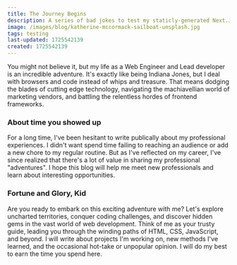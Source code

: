 ```yaml
---
title: The Journey Begins
description: A series of bad jokes to test my staticly-generated Next.JS blog application
image: /images/blog/katherine-mccormack-sailboat-unsplash.jpg
tags: testing
last-updated: 1725542139
created: 1725542139
---
```


You might not believe it, but my life as a Web Engineer and Lead developer is an incredible adventure. It's exactly like being Indiana Jones, but I deal with browsers and code instead of whips and treasure. That means dodging the blades of cutting edge technology, navigating the machiavellian world of marketing vendors, and battling the relentless hordes of frontend frameworks.  

### About time you showed up

For a long time, I've been hesitant to write publically about my professional experiences. I didn't want spend time failing to reaching an audience or add a new chore to my regular routine. But as I've reflected on my career, I've since realized that there's a lot of value in sharing my professional "adventures". I hope this blog will help me meet new professionals and learn about interesting opportunities. 

### Fortune and Glory, Kid

Are you ready to embark on this exciting adventure with me? Let's explore uncharted territories, conquer coding challenges, and discover hidden gems in the vast world of web development. Think of me as your trusty guide, leading you through the winding paths of HTML, CSS, JavaScript, and beyond. I will write about projects I'm working on, new methods I've learned, and the occasional hot-take or unpopular opinion. I will do my best to earn the time you spend here. 
